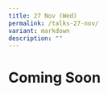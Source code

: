 ```yaml
---
title: 27 Nov (Wed)
permalink: /talks-27-nov/
variant: markdown
description: ""
---
```

<h1>Coming Soon</h1>
<style>
	.col.is-8.is-offset-2.print-content{
	width:75%;
	}
.col.is-1.has-float-btns.is-position-relative.is-hidden-touch
	{
	display:none;
	}
</style>